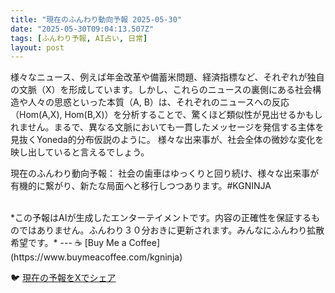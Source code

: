 ```yaml
---
title: "現在のふんわり動向予報 2025-05-30"
date: "2025-05-30T09:04:13.507Z"
tags: [ふんわり予報, AI占い, 日常]
layout: post
---
```



様々なニュース、例えば年金改革や備蓄米問題、経済指標など、それぞれが独自の文脈（X）を形成しています。しかし、これらのニュースの裏側にある社会構造や人々の思惑といった本質（A, B）は、それぞれのニュースへの反応（Hom(A,X), Hom(B,X)）を分析することで、驚くほど類似性が見出せるかもしれません。まるで、異なる文脈においても一貫したメッセージを発信する主体を見抜くYoneda的分布仮説のように。  様々な出来事が、社会全体の微妙な変化を映し出していると言えるでしょう。

現在のふんわり動向予報：
社会の歯車はゆっくりと回り続け、様々な出来事が有機的に繋がり、新たな局面へと移行しつつあります。#KGNINJA

<br>
*この予報はAIが生成したエンターテイメントです。内容の正確性を保証するものではありません。ふんわり３０分おきに更新されます。みんなにふんわり拡散希望です。*
---
☕️ [Buy Me a Coffee](https://www.buymeacoffee.com/kgninja)

🐦 [現在の予報をXでシェア](https://twitter.com/intent/tweet?text=%E7%8F%BE%E5%9C%A8%E3%81%AE%E3%81%B5%E3%82%93%E3%82%8F%E3%82%8A%E4%BA%88%E5%A0%B1%3A%20%E3%80%8C%E6%A7%98%E3%80%85%E3%81%AA%E3%83%8B%E3%83%A5%E3%83%BC%E3%82%B9%E3%80%81%E4%BE%8B%E3%81%88%E3%81%B0%E5%B9%B4%E9%87%91%E6%94%B9%E9%9D%A9%E3%82%84%E5%82%99%E8%93%84%E7%B1%B3%E5%95%8F%E9%A1%8C%E3%80%81%E7%B5%8C%E6%B8%88%E6%8C%87%E6%A8%99%E3%81%AA%E3%81%A9%E3%80%81%E3%81%9D%E3%82%8C%E3%81%9E%E3%82%8C%E3%81%8C%E7%8B%AC%E8%87%AA%E3%81%AE%E6%96%87%E8%84%88%EF%BC%88X%EF%BC%89%E3%82%92%E5%BD%A2%E6%88%90%E3%81%97%E3%81%A6%E3%81%84%E3%81%BE%E3%81%99%E3%80%82%E3%80%8D%23KGNINJA%20%E7%B6%9A%E3%81%8D%E3%81%AF%E3%83%96%E3%83%AD%E3%82%B0%E3%81%A7%EF%BC%81%F0%9F%91%87&url=https%3A%2F%2Fkg-ninja.github.io%2FFunwariyoso%2F)
